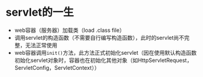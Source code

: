 # servlet的一生
- web容器（服务器）加载类（load .class file）
- 调用servlet的构造函数（不需要自行编写构造函数），此时的servlet尚不完整，无法正常使用
- web容器调用`init()`方法，此方法正式初始化servlet（因在使用默认构造函数初始化servlet对象时，容器也在初始化其他对象（如HttpServletRequest，ServletConfig，ServletContext））